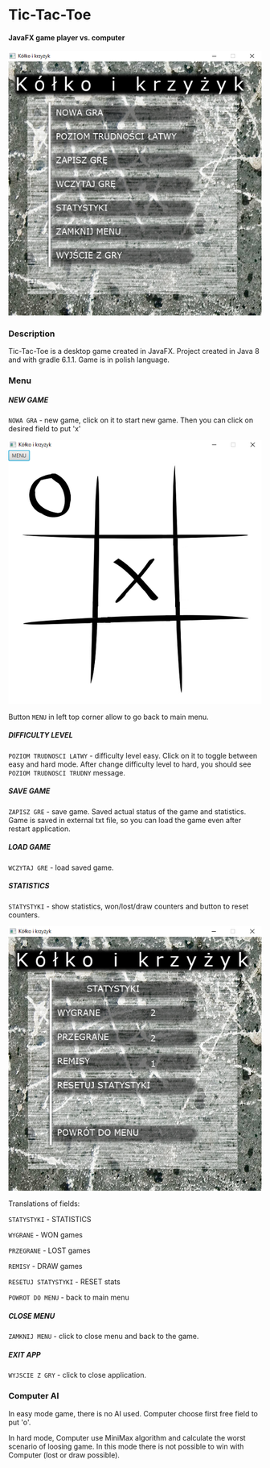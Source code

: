 # Tic-Tac-Toe
#### JavaFX game player vs. computer

![](src/main/resources/readme/menu.png)

### Description
Tic-Tac-Toe is a desktop game created in JavaFX. Project created in Java 8 and with gradle 6.1.1. 
Game is in polish language.

### Menu 
##### NEW GAME
`NOWA GRA` - new game, click on it to start new game. Then you can click on desired field to put 'x'

![](src/main/resources/readme/game.png)

Button `MENU` in left top corner allow to go back to main menu.
##### DIFFICULTY LEVEL
`POZIOM TRUDNOSCI LATWY` - difficulty level easy. Click on it to toggle between easy and hard mode. 
    After change difficulty level to hard, you should see `POZIOM TRUDNOSCI TRUDNY` message.
##### SAVE GAME
`ZAPISZ GRE` - save game. Saved actual status of the game and statistics. 
Game is saved in external txt file, so you can load the game even after restart application.
##### LOAD GAME
`WCZYTAJ GRE` - load saved game.
##### STATISTICS
`STATYSTYKI` - show statistics, won/lost/draw counters and button to reset counters.

![](src/main/resources/readme/statistics.png)

Translations of fields:

`STATYSTYKI` - STATISTICS

`WYGRANE` - WON games

`PRZEGRANE` - LOST games

`REMISY` - DRAW games

`RESETUJ STATYSTYKI` - RESET stats

`POWROT DO MENU` - back to main menu

##### CLOSE MENU
`ZAMKNIJ MENU` - click to close menu and back to the game.
##### EXIT APP
`WYJSCIE Z GRY` - click to close application.

### Computer AI
In easy mode game, there is no AI used. Computer choose first free field to put 'o'.

In hard mode, Computer use MiniMax algorithm and calculate the worst scenario of loosing game. 
In this mode there is not possible to win with Computer (lost or draw possible).
